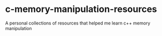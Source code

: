 # c-memory-manipulation-resources
A personal collections of resources that helped me learn c++ memory manipulation
